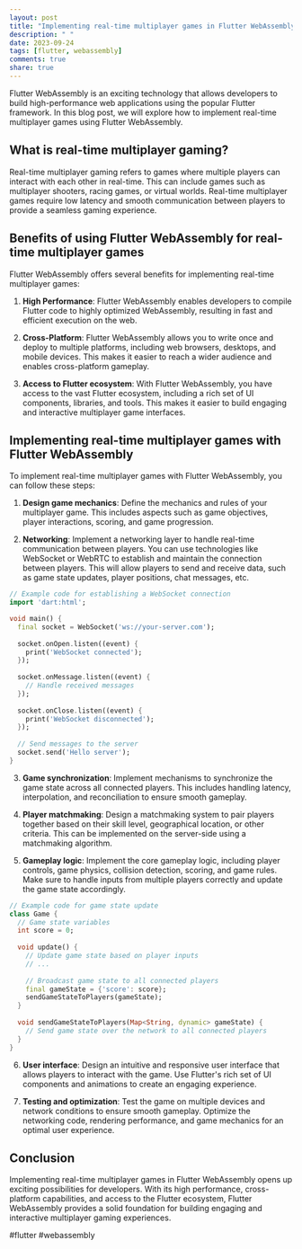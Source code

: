 ```yaml
---
layout: post
title: "Implementing real-time multiplayer games in Flutter WebAssembly"
description: " "
date: 2023-09-24
tags: [flutter, webassembly]
comments: true
share: true
---
```


Flutter WebAssembly is an exciting technology that allows developers to build high-performance web applications using the popular Flutter framework. In this blog post, we will explore how to implement real-time multiplayer games using Flutter WebAssembly.

## What is real-time multiplayer gaming?

Real-time multiplayer gaming refers to games where multiple players can interact with each other in real-time. This can include games such as multiplayer shooters, racing games, or virtual worlds. Real-time multiplayer games require low latency and smooth communication between players to provide a seamless gaming experience.

## Benefits of using Flutter WebAssembly for real-time multiplayer games

Flutter WebAssembly offers several benefits for implementing real-time multiplayer games:

1. **High Performance**: Flutter WebAssembly enables developers to compile Flutter code to highly optimized WebAssembly, resulting in fast and efficient execution on the web.

2. **Cross-Platform**: Flutter WebAssembly allows you to write once and deploy to multiple platforms, including web browsers, desktops, and mobile devices. This makes it easier to reach a wider audience and enables cross-platform gameplay.

3. **Access to Flutter ecosystem**: With Flutter WebAssembly, you have access to the vast Flutter ecosystem, including a rich set of UI components, libraries, and tools. This makes it easier to build engaging and interactive multiplayer game interfaces.

## Implementing real-time multiplayer games with Flutter WebAssembly

To implement real-time multiplayer games with Flutter WebAssembly, you can follow these steps:

1. **Design game mechanics**: Define the mechanics and rules of your multiplayer game. This includes aspects such as game objectives, player interactions, scoring, and game progression.

2. **Networking**: Implement a networking layer to handle real-time communication between players. You can use technologies like WebSocket or WebRTC to establish and maintain the connection between players. This will allow players to send and receive data, such as game state updates, player positions, chat messages, etc.

```dart
// Example code for establishing a WebSocket connection
import 'dart:html';

void main() {
  final socket = WebSocket('ws://your-server.com');
  
  socket.onOpen.listen((event) {
    print('WebSocket connected');
  });
  
  socket.onMessage.listen((event) {
    // Handle received messages
  });
  
  socket.onClose.listen((event) {
    print('WebSocket disconnected');
  });
  
  // Send messages to the server
  socket.send('Hello server');
}
```

3. **Game synchronization**: Implement mechanisms to synchronize the game state across all connected players. This includes handling latency, interpolation, and reconciliation to ensure smooth gameplay.

4. **Player matchmaking**: Design a matchmaking system to pair players together based on their skill level, geographical location, or other criteria. This can be implemented on the server-side using a matchmaking algorithm.

5. **Gameplay logic**: Implement the core gameplay logic, including player controls, game physics, collision detection, scoring, and game rules. Make sure to handle inputs from multiple players correctly and update the game state accordingly.

```dart
// Example code for game state update
class Game {
  // Game state variables
  int score = 0;
  
  void update() {
    // Update game state based on player inputs
    // ...
    
    // Broadcast game state to all connected players
    final gameState = {'score': score};
    sendGameStateToPlayers(gameState);
  }
  
  void sendGameStateToPlayers(Map<String, dynamic> gameState) {
    // Send game state over the network to all connected players
  }
}
```

6. **User interface**: Design an intuitive and responsive user interface that allows players to interact with the game. Use Flutter's rich set of UI components and animations to create an engaging experience.

7. **Testing and optimization**: Test the game on multiple devices and network conditions to ensure smooth gameplay. Optimize the networking code, rendering performance, and game mechanics for an optimal user experience.

## Conclusion

Implementing real-time multiplayer games in Flutter WebAssembly opens up exciting possibilities for developers. With its high performance, cross-platform capabilities, and access to the Flutter ecosystem, Flutter WebAssembly provides a solid foundation for building engaging and interactive multiplayer gaming experiences.

#flutter #webassembly